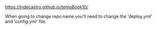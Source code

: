 https://lndecastro.github.io/tempBook10/

When going to change repo name you'll need to change the 'deploy.yml' and 'config.yml' file.
